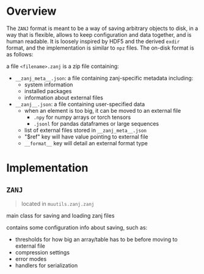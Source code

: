 
# Overview

The `ZANJ` format is meant to be a way of saving arbitrary objects to disk, in a way that is flexible, allows to keep configuration and data together, and is human readable. It is loosely inspired by HDF5 and the derived `exdir` format, and the implementation is similar to `npz` files. The on-disk format is as follows:

a file `<filename>.zanj` is a zip file containing:

- `__zanj_meta__.json`: a file containing zanj-specific metadata including:
	- system information
	- installed packages
	- information about external files
- `__zanj__.json`: a file containing user-specified data
	- when an element is too big, it can be moved to an external file
		- `.npy` for numpy arrays or torch tensors
		- `.jsonl` for pandas dataframes or large sequences
	- list of external files stored in `__zanj_meta__.json`
	- "$ref" key will have value pointing to external file
	- `__format__` key will detail an external format type


# Implementation

## `ZANJ`

> located in `muutils.zanj.zanj`

main class for saving and loading zanj files

contains some configuration info about saving, such as:

- thresholds for how big an array/table has to be before moving to external file
- compression settings
- error modes
- handlers for serialization

